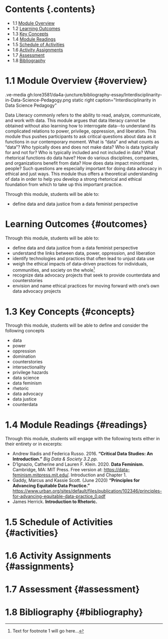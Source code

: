 <style>
    #juncture { font-family: Montserrat; }
    #juncture h1 { color: #BF0A31; }
    #overview.section1 { background-color: #eee; margin: 6px 0; }
    #concepts ul { columns: 3; -webkit-columns: 3; -moz-columns: 3; }
    #juncture .contents li, #readings li { margin: 0; }
</style>
 
# Contents {.contents}

- 1.1 [Module Overview](#overview)
- 1.2 [Learning Outcomes](#outcomes)
- 1.3 [Key Concepts](#concepts)
- 1.4 [Module Readings](#readings)
- 1.5 [Schedule of Activities](#activities)
- 1.6 [Activity Assignments](#assignments)
- 1.7 [Assessment](#assessment)
- 1.8 [Bibliography](#bibliography)

# 1.1 Module Overview {#overview}

.ve-media gh:lore3581/da4a-juncture/bibliography-essay/Interdisciplinarity-in-Data-Science-Pedagogy.png static right caption="Interdisciplinarity in Data Science Pedagogy"

Data Literacy commonly refers to the ability to read, analyze, communicate, and work with data. This module argues that data literacy cannot be obtained without also learning how to interrogate data--to understand its complicated relations to power, privilege, oppression, and liberation. This module thus pushes participants to ask critical questions about data as it functions in our contemporary moment. What is “data” and what counts as “data”? Who typically does and does not make data? Who is data typically for and not for? Who is typically included and not included in data? What rhetorical functions do data have? How do various disciplines, companies, and organizations benefit from data? How does data impact minoritized people? Such questions are especially important for doing data advocacy in ethical and just ways. This module thus offers a theoretical understanding of data in order to help you develop a strong rhetorical and ethical foundation from which to take up this important practice.

Through this module, students will be able to:

- define data and data justice from a data feminist perspective

# Learning Outcomes {#outcomes}

Through this module, students will be able to:
- define data and data justice from a data feminist perspective
- understand the links between data, power, oppression, and liberation
- identify technologies and practices that often lead to unjust data use
- weigh the ethical impacts of data-driven practices for individuals, communities, and society on the whole[^1]
- recognize data advocacy projects that seek to provide counterdata and counterstories
- envision and name ethical practices for moving forward with one’s own data advocacy projects

# 1.3 Key Concepts {#concepts}

Through this module, students will be able to define and consider the following concepts

- data
- power
- oppression
- domination
- counterstories
- intersectionality
- privilege hazards
- data science
- data feminism
- rhetoric
- data advocacy
- data justice
- counterdata

# 1.4 Module Readings {#readings}

Through this module, students will engage with the following texts either in their entirety or in excerpts:
- Andrew Iliadis and Federica Russo. 2016. **“Critical Data Studies: An Introduction.”** _Big Data & Society 3.2.pp._
- D’Ignazio, Catherine and Lauren F. Klein. 2020. **Data Feminism.** Cambridge, MA: MIT Press. Free version at: https://data-feminism.mitpress.mit.edu/. Introduction and Chapter 1.
- Gaddy, Marcus and Kassie Scott. (June 2020) **“Principles for Advancing Equitable Data Practice.”** https://www.urban.org/sites/default/files/publication/102346/principles-for-advancing-equitable-data-practice_0.pdf 
- James Herrick. **Introduction to Rhetoric.**

# 1.5 Schedule of Activities {#activities}

# 1.6 Activity Assignments {#assignments}

# 1.7 Assessment {#assessment}

# 1.8 Bibliography {#bibliography}

[^1]: Text for footnote 1 will go here...